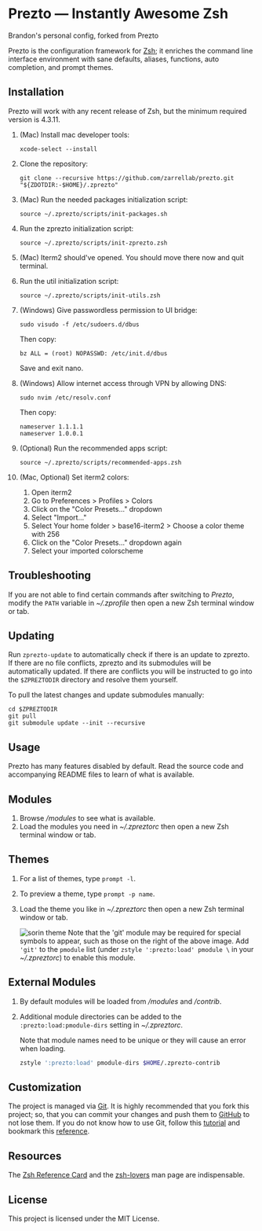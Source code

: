 # Prezto — Instantly Awesome Zsh

Brandon's personal config, forked from Prezto

Prezto is the configuration framework for [Zsh][1]; it enriches the command line
interface environment with sane defaults, aliases, functions, auto completion,
and prompt themes.

## Installation

Prezto will work with any recent release of Zsh, but the minimum required
version is 4.3.11.

1. (Mac) Install mac developer tools:

   ```console
   xcode-select --install
   ```

1. Clone the repository:

   ```console
   git clone --recursive https://github.com/zarrellab/prezto.git "${ZDOTDIR:-$HOME}/.zprezto"
   ```

1. (Mac) Run the needed packages initialization script:

   ```console
   source ~/.zprezto/scripts/init-packages.sh
   ```

1. Run the zprezto initialization script:

   ```console
   source ~/.zprezto/scripts/init-zprezto.zsh
   ```

1. (Mac) Iterm2 should've opened. You should move there now and quit terminal.

1. Run the util initialization script:

   ```console
   source ~/.zprezto/scripts/init-utils.zsh
   ```

1. (Windows) Give passwordless permission to UI bridge:

   ```console
   sudo visudo -f /etc/sudoers.d/dbus
   ```

   Then copy:
   ```console
   bz ALL = (root) NOPASSWD: /etc/init.d/dbus
   ```

   Save and exit nano.

1. (Windows) Allow internet access through VPN by allowing DNS:

   ```console
   sudo nvim /etc/resolv.conf
   ```

   Then copy:
   ```console
   nameserver 1.1.1.1
   nameserver 1.0.0.1
   ```

1. (Optional) Run the recommended apps script:

   ```console
   source ~/.zprezto/scripts/recommended-apps.zsh
   ```

1. (Mac, Optional) Set iterm2 colors:

   1. Open iterm2
   1. Go to Preferences > Profiles > Colors
   1. Click on the "Color Presets..." dropdown
   1. Select "Import..."
   1. Select Your home folder > base16-iterm2 > Choose a color theme with 256
   1. Click on the "Color Presets..." dropdown again
   1. Select your imported colorscheme

## Troubleshooting

If you are not able to find certain commands after switching to _Prezto_,
modify the `PATH` variable in _~/.zprofile_ then open a new Zsh terminal
window or tab.

## Updating

Run `zprezto-update` to automatically check if there is an update to zprezto.
If there are no file conflicts, zprezto and its submodules will be
automatically updated. If there are conflicts you will be instructed to go into
the `$ZPREZTODIR` directory and resolve them yourself.

To pull the latest changes and update submodules manually:

```console
cd $ZPREZTODIR
git pull
git submodule update --init --recursive
```

## Usage

Prezto has many features disabled by default. Read the source code and
accompanying README files to learn of what is available.

## Modules

1. Browse _/modules_ to see what is available.
1. Load the modules you need in _~/.zpreztorc_ then open a new Zsh terminal
   window or tab.

## Themes

1. For a list of themes, type `prompt -l`.
1. To preview a theme, type `prompt -p name`.
1. Load the theme you like in _~/.zpreztorc_ then open a new Zsh terminal
   window or tab.

   ![sorin theme][2]
   Note that the 'git' module may be required for special symbols to appear,
   such as those on the right of the above image. Add `'git'` to the `pmodule`
   list (under `zstyle ':prezto:load' pmodule \` in your _~/.zpreztorc_) to
   enable this module.

## External Modules

1. By default modules will be loaded from _/modules_ and _/contrib_.
1. Additional module directories can be added to the
   `:prezto:load:pmodule-dirs` setting in _~/.zpreztorc_.

   Note that module names need to be unique or they will cause an error when
   loading.

   ```sh
   zstyle ':prezto:load' pmodule-dirs $HOME/.zprezto-contrib
   ```

## Customization

The project is managed via [Git][3]. It is highly recommended that you fork this
project; so, that you can commit your changes and push them to [GitHub][4] to
not lose them. If you do not know how to use Git, follow this [tutorial][5] and
bookmark this [reference][6].

## Resources

The [Zsh Reference Card][7] and the [zsh-lovers][8] man page are indispensable.

## License

This project is licensed under the MIT License.

[1]: http://www.zsh.org
[2]: http://i.imgur.com/nrGV6pg.png "sorin theme"
[3]: http://git-scm.com
[4]: https://github.com
[5]: http://gitimmersion.com
[6]: https://git.github.io/git-reference/
[7]: http://www.bash2zsh.com/zsh_refcard/refcard.pdf
[8]: http://grml.org/zsh/zsh-lovers.html
